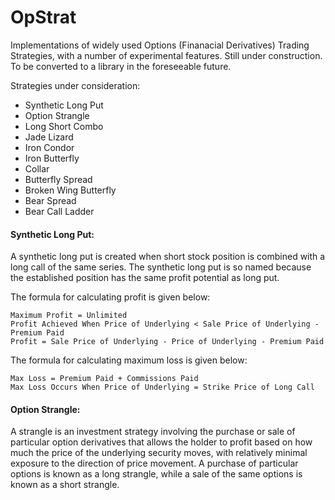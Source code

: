 # OpStrat
Implementations of  widely used Options (Finanacial Derivatives) Trading Strategies, with a number of experimental features. Still under construction. To be converted to a library in the foreseeable future.


Strategies under consideration:

* Synthetic Long Put
* Option Strangle
* Long Short Combo
* Jade Lizard
* Iron Condor
* Iron Butterfly
* Collar
* Butterfly Spread
* Broken Wing Butterfly
* Bear Spread
* Bear Call Ladder

#### Synthetic Long Put:

A synthetic long put is created when short stock position is combined with a long call of the same series.
The synthetic long put is so named because the established position has the same profit potential as long put.

The formula for calculating profit is given below:

    Maximum Profit = Unlimited
    Profit Achieved When Price of Underlying < Sale Price of Underlying - Premium Paid
    Profit = Sale Price of Underlying - Price of Underlying - Premium Paid

The formula for calculating maximum loss is given below:

    Max Loss = Premium Paid + Commissions Paid
    Max Loss Occurs When Price of Underlying = Strike Price of Long Call

#### Option Strangle:

A strangle is an investment strategy involving the purchase or sale of particular option derivatives that allows the holder to profit based on how much the price of the underlying security moves, with relatively minimal exposure to the direction of price movement. A purchase of particular options is known as a long strangle, while a sale of the same options is known as a short strangle.
